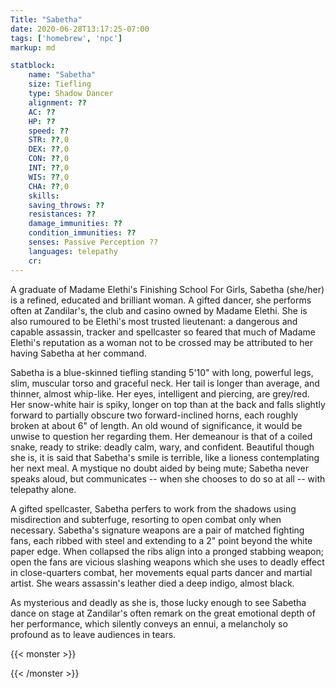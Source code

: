 ```yaml
---
Title: "Sabetha"
date: 2020-06-28T13:17:25-07:00
tags: ['homebrew', 'npc']
markup: md

statblock:
    name: "Sabetha"
    size: Tiefling
    type: Shadow Dancer
    alignment: ??
    AC: ??
    HP: ??
    speed: ??
    STR: ??,0
    DEX: ??,0
    CON: ??,0
    INT: ??,0
    WIS: ??,0
    CHA: ??,0
    skills:
    saving_throws: ??
    resistances: ??
    damage_immunities: ??
    condition_immunities: ?? 
    senses: Passive Perception ??
    languages: telepathy
    cr:
---
```


A graduate of Madame Elethi's Finishing School For Girls, Sabetha (she/her) is a refined, educated and
brilliant woman. A gifted dancer, she performs often at Zandilar's, the club and casino owned by
Madame Elethi. She is also rumoured to be Elethi's most trusted lieutenant: a dangerous and capable
assassin, tracker and spellcaster so feared that much of Madame Elethi's reputation as a woman not
to be crossed may be attributed to her having Sabetha at her command.

Sabetha is a blue-skinned tiefling standing 5'10" with long, powerful legs, slim, muscular torso and
graceful neck. Her tail is longer than average, and thinner, almost whip-like. Her eyes, intelligent
and piercing, are grey/red. Her snow-white hair is spiky, longer on top than at the back and falls
slightly forward to partially obscure two forward-inclined horns, each roughly broken at about 6" of
length. An old wound of significance, it would be unwise to question her regarding them. Her
demeanour is that of a coiled snake, ready to strike: deadly calm, wary, and confident. Beautiful
though she is, it is said that Sabetha's smile is terrible, like a lioness contemplating her next
meal. A mystique no doubt aided by being mute; Sabetha never speaks aloud, but communicates -- when
she chooses to do so at all -- with telepathy alone.

A gifted spellcaster, Sabetha perfers to work from the shadows using misdirection and subterfuge,
resorting to open combat only when necessary. Sabetha's signature weapons are a pair of matched
fighting fans, each ribbed with steel and extending to a 2" point beyond the white paper edge. When
collapsed the ribs align into a pronged stabbing weapon; open the fans are vicious slashing weapons
which she uses to deadly effect in close-quarters combat, her movements equal parts dancer and
martial artist. She wears assassin's leather died a deep indigo, almost black.

As mysterious and deadly as she is, those lucky enough to see Sabetha dance on stage at Zandilar's
often remark on the great emotional depth of her performance, which silently conveys an ennui, a
melancholy so profound as to leave audiences in tears.

{{< monster >}}

{{< /monster >}}
